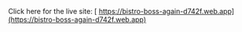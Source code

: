 Click here for the live site: [ https://bistro-boss-again-d742f.web.app](https://bistro-boss-again-d742f.web.app)

